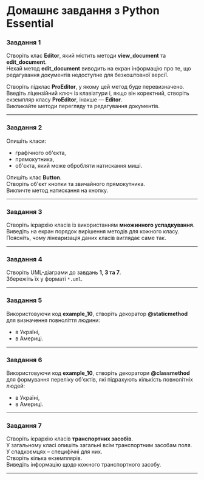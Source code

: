 # Домашнє завдання з Python Essential

### Завдання 1

Створіть клас **Editor**, який містить методи **view_document** та **edit_document**.  
Нехай метод **edit_document** виводить на екран інформацію про те, що редагування документів недоступне для безкоштовної версії.

Створіть підклас **ProEditor**, у якому цей метод буде перевизначено.  
Введіть ліцензійний ключ із клавіатури і, якщо він коректний, створіть екземпляр класу **ProEditor**, інакше — **Editor**.  
Викликайте методи перегляду та редагування документів.

---

### Завдання 2

Опишіть класи:

- графічного об'єкта,
- прямокутника,
- об'єкта, який може обробляти натискання миші.

Опишіть клас **Button**.  
Створіть об'єкт кнопки та звичайного прямокутника.  
Викличте метод натискання на кнопку.

---

### Завдання 3

Створіть ієрархію класів із використанням **множинного успадкування**.  
Виведіть на екран порядок вирішення методів для кожного класу.  
Поясніть, чому лінеаризація даних класів виглядає саме так.

---

### Завдання 4

Створіть UML-діаграми до завдань **1, 3 та 7**.  
Збережіть їх у форматі `*.uml`.

---

### Завдання 5

Використовуючи код **example_10**, створіть декоратор **@staticmethod** для визначення повноліття людини:

- в Україні,
- в Америці.

---

### Завдання 6

Використовуючи код **example_10**, створіть декоратори **@classmethod** для формування переліку об'єктів, які підрахують кількість повнолітніх людей:

- в Україні,
- в Америці.

---

### Завдання 7

Створіть ієрархію класів **транспортних засобів**.  
У загальному класі опишіть загальні всім транспортним засобам поля.  
У спадкоємцях – специфічні для них.  
Створіть кілька екземплярів.  
Виведіть інформацію щодо кожного транспортного засобу.

---
